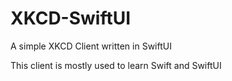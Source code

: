 # XKCD-SwiftUI
A simple XKCD Client written in SwiftUI

This client is mostly used to learn Swift and SwiftUI

